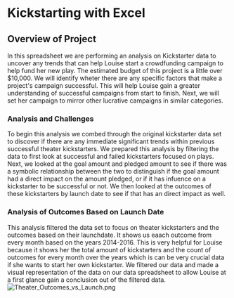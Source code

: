 # Kickstarting with Excel
## Overview of Project 
In this spreadsheet we are performing an analysis on Kickstarter data to uncover any trends that can help Louise start a crowdfunding campaign to help fund her new play. The estimated budget of this project is a little over $10,000. We will identify wheter there are any specific factors that make a project's campaign successful. This will help Louise gain a greater understanding of successful campaigns from start to finish. Next, we will set her campaign to mirror other lucrative campaigns in similar categories. 
### Analysis and Challenges
To begin this analysis we combed through the original kickstarter data set to discover if there are any immediate significant trends within previous successful theater kickstarters. We prepared this analysis by filtering the data to first look at successful and failed kickstarters focused on plays. Next, we looked at the goal amount and pledged amount to see if there was a symbolic relationship between the two to distinguish if the goal amount had a direct impact on the amount pledged, or if it has infuence on a kickstarter to be successful or not. We then looked at the outcomes of these kickstarters by launch date to see if that has an direct impact as well. 
### Analysis of Outcomes Based on Launch Date
This analysis filtered the data set to focus on theater kickstarters and the outcomes based on their launchdate. It shows us eaach outcome from every month based on the years 2014-2016. This is very helpful for Louise because it shows her the total amount of kickstarters and the count of outcomes for every month over the years which is can be very crucial data if she wants to start her own kickstarter. We filtered our data and made a visual representation of the data on our data spreadsheet to allow Louise at a first glance gain a conclusion out of the filtered data. 
![Theater_Outcomes_vs_Launch.png](AnalysisProjects/to/CrowdfundingAnalysis/to/Resources/to/Theater_Outcomes_vs_Launch.png)
